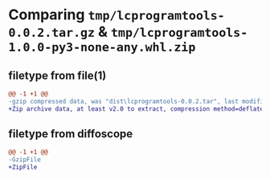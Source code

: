 # Comparing `tmp/lcprogramtools-0.0.2.tar.gz` & `tmp/lcprogramtools-1.0.0-py3-none-any.whl.zip`

## filetype from file(1)

```diff
@@ -1 +1 @@
-gzip compressed data, was "dist\lcprogramtools-0.0.2.tar", last modified: Fri May 31 11:42:17 2024, max compression
+Zip archive data, at least v2.0 to extract, compression method=deflate
```

## filetype from diffoscope

```diff
@@ -1 +1 @@
-GzipFile
+ZipFile
```

